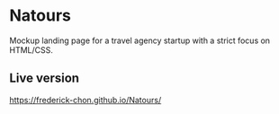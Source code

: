 # Natours
Mockup landing page for a travel agency startup with a strict focus on HTML/CSS. 

## Live version
https://frederick-chon.github.io/Natours/
